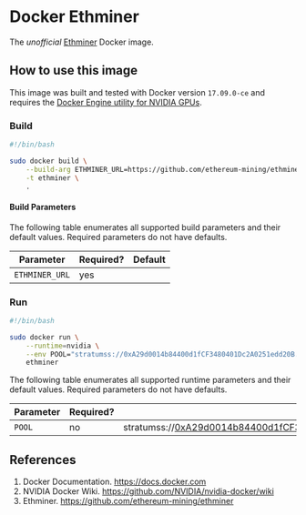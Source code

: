 # Docker Ethminer

The *unofficial* [Ethminer](https://github.com/ethereum-mining/ethminer) Docker image.

## How to use this image

This image was built and tested with Docker version `17.09.0-ce` and requires the [Docker Engine utility for NVIDIA GPUs](https://github.com/NVIDIA/nvidia-docker).

### Build

```bash
#!/bin/bash

sudo docker build \
    --build-arg ETHMINER_URL=https://github.com/ethereum-mining/ethminer/releases/download/v0.16.1/ethminer-0.16.1-linux-x86_64.tar.gz \
    -t ethminer \
    .
```

#### Build Parameters

The following table enumerates all supported build parameters and their default values. Required parameters do not have defaults.

| Parameter | Required? | Default |
|-----------|-----------|---------|
|`ETHMINER_URL`|yes||

### Run

```bash
#!/bin/bash

sudo docker run \
    --runtime=nvidia \
    --env POOL="stratumss://0xA29d0014b84400d1fCF3480401Dc2A0251edd20B.default@us1.ethermine.org:5555"
    ethminer
```

The following table enumerates all supported runtime parameters and their default values. Required parameters do not have defaults.

| Parameter | Required? | Default |
|-----------|-----------|---------|
|`POOL`|no|stratumss://0xA29d0014b84400d1fCF3480401Dc2A0251edd20B.default@us1.ethermine.org:5555|

## References

1. Docker Documentation. https://docs.docker.com
2. NVIDIA Docker Wiki. https://github.com/NVIDIA/nvidia-docker/wiki
3. Ethminer. https://github.com/ethereum-mining/ethminer

